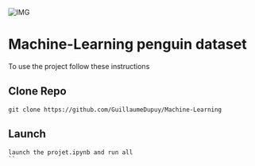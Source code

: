 ![IMG](https://i.imgur.com/cklau.jpeg)

# Machine-Learning penguin dataset

To use the project follow these instructions

## Clone Repo

``` In Shell
git clone https://github.com/GuillaumeDupuy/Machine-Learning
```

## Launch

``` In Code Editor
launch the projet.ipynb and run all
``


